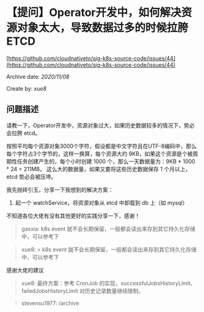 







# 【提问】Operator开发中，如何解决资源对象太大，导致数据过多的时候拉胯ETCD

  

[https://github.com/cloudnativeto/sig-k8s-source-code/issues/44](https://github.com/cloudnativeto/sig-k8s-source-code/issues/44)  



  

Archive date: *2020/11/08*  

  

Create by: *xue8*  





## 问题描述

请教一下，Operator开发中，资源对象过大，如果历史数据较多的情况下，势必会拉胯 etcd。



按照平均每个资源对象3000个字符，假设都是中文字符且在UTF-8编码中，那么每个字符占3个字节的，这样一换算，每个资源大约 9KB，如果这个资源是个被周期性任务创建产生的，每个小时创建 1000 个，那么一天数据量为：9KB * 1000 * 24 = 211MB， 这么大的数据量，如果又要将这些历史数据保存 1 个月以上，etcd 势必会被压垮。



我先抛砖引玉，分享一下我想到的解决方案：

1.  起一个 watchService，将资源对象从 etcd 中卸载到 db 上（如 mysql）



不知道各位大佬有没有其他更好的实践分享一下，感谢！  



  

> gasxia: k8s event 就不会长期保留，一般都会读出来存到其它持久化存储中，可以参考下  





> xue8: > k8s event 就不会长期保留，一般都会读出来存到其它持久化存储中，可以参考下



感谢大佬的建议  





> xue8: 最终方案：参考 CronJob 的实现，successfulJobsHistoryLimit、failedJobsHistoryLimit 对历史记录数量继续限制。  





> stevensu1977: /archive  





